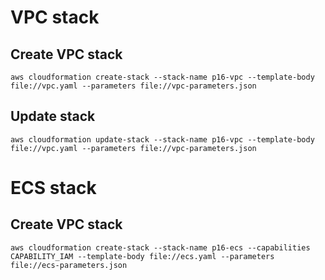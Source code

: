 # VPC stack

## Create VPC stack

`aws cloudformation create-stack --stack-name p16-vpc --template-body file://vpc.yaml --parameters file://vpc-parameters.json`

## Update stack

`aws cloudformation update-stack --stack-name p16-vpc --template-body file://vpc.yaml --parameters file://vpc-parameters.json`

# ECS stack

## Create VPC stack

`aws cloudformation create-stack --stack-name p16-ecs --capabilities CAPABILITY_IAM --template-body file://ecs.yaml --parameters file://ecs-parameters.json`
